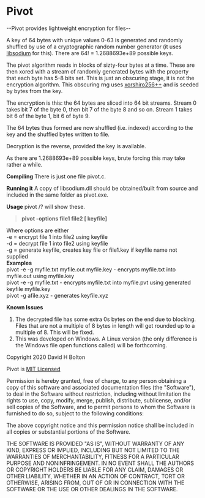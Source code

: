 # Pivot
--Pivot provides lightweight encryption for files--

A key of 64 bytes with unique values 0-63 is generated and randomly shuffled by use of a cryptographic random number generator (it uses [libsodium](https://github.com/jedisct1/libsodium) for this). There are 64! = 1.2688693e+89 possible keys.

The pivot algorithm reads in blocks of sizty-four bytes at a time. These are then xored with a stream of randomly generated bytes with the property that each byte has 5-8 bits set. This is just an obscuring stage, it is not the encryption algorithm. This obscuring rng uses [xorshiro256++](http://prng.di.unimi.it/xoshiro256plus.c) and is seeded by bytes from the key. 

The encryption is this: the 64 bytes are sliced into 64 bit streams. Stream 0 takes bit 7 of the byte 0, then bit 7 of the byte 8 and so on. Stream 1 takes bit 6 of the byte 1, bit 6 of byte 9. 

The 64 bytes thus formed are now shuffled (i.e. indexed) according to the key and the shuffled bytes written to file.

Decryption is the reverse, provided the key is available. 

As there are 1.2688693e+89 possible keys, brute forcing this may take rather a while.  

__Compiling__
There is just one file pivot.c.

__Running it__
A copy of libsodium.dll should be obtained/built from source and included in the same folder as pivot.exe.

__Usage__
pivot /? will show these.

>**pivot -options file1 file2 [ keyfile]**  

Where options are either  
   -e = encrypt file 1 into file2 using keyfile    
   -d = decrypt file 1 into file2 using keyfile    
   -g = generate keyfile, creates key file or file1.key if keyfile name not supplied    
__Examples__  
pivot -e -g myfile.txt myfile.out myfile.key - encrypts myfile.txt into myfile.out using myfile.key  
pivot -e -g myfile.txt   - encrypts myfile.txt into myfile.pvt using generated keyfile myfile.key  
pivot -g afile.xyz       - generates keyfile.xyz  


__Known Issues__
1. The decrypted file has some extra 0s bytes on the end due to blocking. Files that are not a multiple of 8 bytes in length will get rounded up to a multiple of 8. This will be fixed.
2. This was developed on Windows. A Linux version (the only difference is the Windows file open functions called) will be forthcoming. 

Copyright 2020 David H Bolton

Pivot is [MIT Licensed](https://opensource.org/licenses/MIT)

Permission is hereby granted, free of charge, to any person obtaining a copy of this software and associated documentation files (the "Software"), to deal in the Software without restriction, including without limitation the rights to use, copy, modify, merge, publish, distribute, sublicense, and/or sell copies of the Software, and to permit persons to whom the Software is furnished to do so, subject to the following conditions:

The above copyright notice and this permission notice shall be included in all copies or substantial portions of the Software.

THE SOFTWARE IS PROVIDED "AS IS", WITHOUT WARRANTY OF ANY KIND, EXPRESS OR IMPLIED, INCLUDING BUT NOT LIMITED TO THE WARRANTIES OF MERCHANTABILITY, FITNESS FOR A PARTICULAR PURPOSE AND NONINFRINGEMENT. IN NO EVENT SHALL THE AUTHORS OR COPYRIGHT HOLDERS BE LIABLE FOR ANY CLAIM, DAMAGES OR OTHER LIABILITY, WHETHER IN AN ACTION OF CONTRACT, TORT OR OTHERWISE, ARISING FROM, OUT OF OR IN CONNECTION WITH THE SOFTWARE OR THE USE OR OTHER DEALINGS IN THE SOFTWARE.
